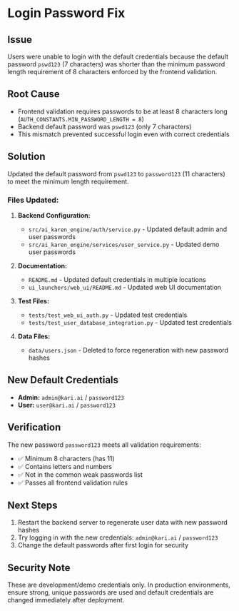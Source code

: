 # Login Password Fix

## Issue
Users were unable to login with the default credentials because the default password `pswd123` (7 characters) was shorter than the minimum password length requirement of 8 characters enforced by the frontend validation.

## Root Cause
- Frontend validation requires passwords to be at least 8 characters long (`AUTH_CONSTANTS.MIN_PASSWORD_LENGTH = 8`)
- Backend default password was `pswd123` (only 7 characters)
- This mismatch prevented successful login even with correct credentials

## Solution
Updated the default password from `pswd123` to `password123` (11 characters) to meet the minimum length requirement.

### Files Updated:
1. **Backend Configuration:**
   - `src/ai_karen_engine/auth/service.py` - Updated default admin and user passwords
   - `src/ai_karen_engine/services/user_service.py` - Updated demo user passwords

2. **Documentation:**
   - `README.md` - Updated default credentials in multiple locations
   - `ui_launchers/web_ui/README.md` - Updated web UI documentation

3. **Test Files:**
   - `tests/test_web_ui_auth.py` - Updated test credentials
   - `tests/test_user_database_integration.py` - Updated test credentials

4. **Data Files:**
   - `data/users.json` - Deleted to force regeneration with new password hashes

## New Default Credentials
- **Admin:** `admin@kari.ai` / `password123`
- **User:** `user@kari.ai` / `password123`

## Verification
The new password `password123` meets all validation requirements:
- ✅ Minimum 8 characters (has 11)
- ✅ Contains letters and numbers
- ✅ Not in the common weak passwords list
- ✅ Passes all frontend validation rules

## Next Steps
1. Restart the backend server to regenerate user data with new password hashes
2. Try logging in with the new credentials: `admin@kari.ai` / `password123`
3. Change the default passwords after first login for security

## Security Note
These are development/demo credentials only. In production environments, ensure strong, unique passwords are used and default credentials are changed immediately after deployment.
